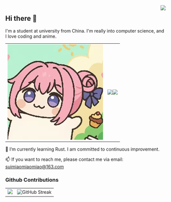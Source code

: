 <img align="right" src="https://count.getloli.com/@Amiya55?name=Amiya55&theme=original-new&padding=7&offset=0&align=top&scale=1&pixelated=1&darkmode=auto">

## Hi there 👋

I'm a student at university from China. I'm really into computer science, and I love coding and anime.

<table align="center">
<tr>
<td><img src="images/doro.jpg"></td>
<td align="center"><img src="https://github-readme-stats.vercel.app/api/top-langs/?username=Amiya55&langs_count=6"><img src="https://github-readme-stats.vercel.app/api/top-langs/?username=Amiya55&layout=compact&langs_count=6"></td>
</tr>
</table>

🌱 I’m currently learning  Rust. I am committed to continuous improvement.

📫 If you want to reach me, please contact me via email: suimiaomiaomiao@163.com

### Github Contributions

<table align="center">
<tr>
<td><img src="https://github-readme-stats.vercel.app/api?username=Amiya55&show_icons=true&theme=tokynight"></td>
<td><div align="center", href="https://git.io/streak-stats"><img src="https://github-readme-streak-stats.herokuapp.com?user=Amiya55&theme=catppuccin-frappe" alt="GitHub Streak" /></div></td>
</tr>
</table>



<!--
**Amiya55/Amiya55** is a ✨ _special_ ✨ repository because its `README.md` (this file) appears on your GitHub profile.

Here are some ideas to get you started:

- 🔭 I’m currently working on ...
- 🌱 I’m currently learning ...
- 👯 I’m looking to collaborate on ...
- 🤔 I’m looking for help with ...
- 💬 Ask me about ...
- 📫 How to reach me: ...
- 😄 Pronouns: ...
- ⚡ Fun fact: ...
-->
